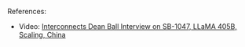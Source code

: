 References:
- Video: [Interconnects Dean Ball Interview on SB-1047, LLaMA 405B, Scaling, China](https://www.youtube.com/watch?v=Q1mGGmBl8_k)

